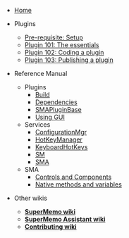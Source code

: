 - [Home](README.md)

- Plugins
  - [Pre-requisite: Setup](plugin-dev-guide-1-setup.md)
  - [Plugin 101: The essentials](plugin-dev-guide-2-the-essentials.md)
  - [Plugin 102: Coding a plugin](plugin-dev-guide-3-plugin-wozniator-2020.md)
  - [Plugin 103: Publishing a plugin](plugin-dev-guide-4-publishing-plugins.md)
- Reference Manual
  - Plugins
    - [Build](plugin-dev-refm-build.md)
    - [Dependencies](plugin-dev-refm-dependencies.md)
    - [SMAPluginBase](plugin-dev-refm-smapluginbase.md)
    - [Using GUI](plugin-dev-refm-using-gui.md)
  - Services
    - [ConfigurationMgr](plugin-dev-refm-svc-configuration.md)
    - [HotKeyManager](plugin-dev-refm-svc-hotkeymanager.md)
    - [KeyboardHotKeys](plugin-dev-refm-svc-keyboardhotkey.md)
    - [SM](plugin-dev-refm-svc-sm.md)
    - [SMA](plugin-dev-refm-svc-sma.md)
  - SMA
    - [Controls and Components](sma-dev-refm-controls-and-components.md)
    - [Native methods and variables](sma-dev-refm-natives.md)
- Other wikis
  - [**SuperMemo wiki**](/ ':ignore')
  - [**SuperMemo Assistant wiki**](/sma/ ':ignore')
  - [**Contributing wiki**](/contributing/ ':ignore')
